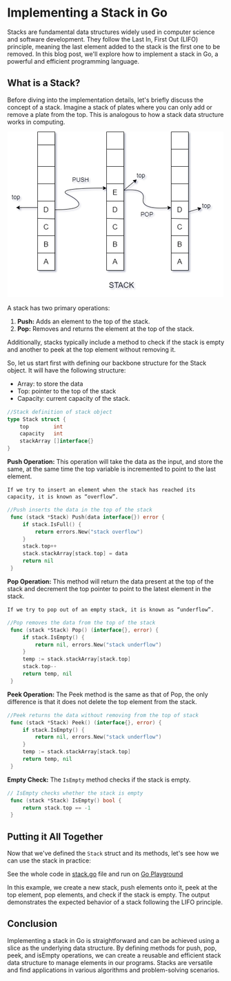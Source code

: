 # Implementing a Stack in Go

Stacks are fundamental data structures widely used in computer science and software development. They follow the Last In, First Out (LIFO) principle, meaning the last element added to the stack is the first one to be removed. In this blog post, we'll explore how to implement a stack in Go, a powerful and efficient programming language.

## What is a Stack?

Before diving into the implementation details, let's briefly discuss the concept of a stack. Imagine a stack of plates where you can only add or remove a plate from the top. This is analogous to how a stack data structure works in computing.

![stack](image.png)

A stack has two primary operations:

1. **Push:** Adds an element to the top of the stack.
2. **Pop:** Removes and returns the element at the top of the stack.

Additionally, stacks typically include a method to check if the stack is empty and another to peek at the top element without removing it.

So, let us start first with defining our backbone structure for the Stack object.
It will have the following structure:

 * Array: to store the data
 * Top: pointer to the top of the stack
 * Capacity: current capacity of the stack.


```go
//Stack definition of stack object
type Stack struct {
    top        int
    capacity   int
    stackArray []interface{}
}
```

**Push Operation:**
   This operation will take the data as the input, and store the same, at the same time the top variable is incremented to point to the last element.

    If we try to insert an element when the stack has reached its capacity, it is known as “overflow”.

   ```go
   //Push inserts the data in the top of the stack
    func (stack *Stack) Push(data interface{}) error {
        if stack.IsFull() {
            return errors.New("stack overflow")
        }
        stack.top++
        stack.stackArray[stack.top] = data
        return nil
    }
   ```

**Pop Operation:**
   This method will return the data present at the top of the stack and decrement the top pointer to point to the latest element in the stack.

    If we try to pop out of an empty stack, it is known as “underflow”.

   ```go
   //Pop removes the data from the top of the stack
    func (stack *Stack) Pop() (interface{}, error) {
        if stack.IsEmpty() {
            return nil, errors.New("stack underflow")
        }
        temp := stack.stackArray[stack.top]
        stack.top--
        return temp, nil
    }
   ```

**Peek Operation:**
   The Peek method is the same as that of Pop, the only difference is that it does not delete the top element from the stack.

   ```go
   //Peek returns the data without removing from the top of stack
    func (stack *Stack) Peek() (interface{}, error) {
        if stack.IsEmpty() {
            return nil, errors.New("stack underflow")
        }
        temp := stack.stackArray[stack.top]
        return temp, nil
    }
   ```

**Empty Check:**
   The `IsEmpty` method checks if the stack is empty.

   ```go
   // IsEmpty checks whether the stack is empty
    func (stack *Stack) IsEmpty() bool {
        return stack.top == -1
    }
   ```

## Putting it All Together

Now that we've defined the `Stack` struct and its methods, let's see how we can use the stack in practice:

See the whole code in [stack.go](https://github.com/siashish/DataStructures_In_GO/blob/main/Stack/stack.go) file and run on [Go Playground](https://go.dev/play/p/9jDvPENdsrF)


In this example, we create a new stack, push elements onto it, peek at the top element, pop elements, and check if the stack is empty. The output demonstrates the expected behavior of a stack following the LIFO principle.

## Conclusion

Implementing a stack in Go is straightforward and can be achieved using a slice as the underlying data structure. By defining methods for push, pop, peek, and isEmpty operations, we can create a reusable and efficient stack data structure to manage elements in our programs. Stacks are versatile and find applications in various algorithms and problem-solving scenarios.

